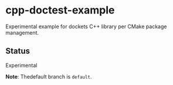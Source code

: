 # cpp-doctest-example
Experimental example for dockets C++ library per CMake package management.

## Status
Experimental

**Note**: Thedefault branch is `default`.
